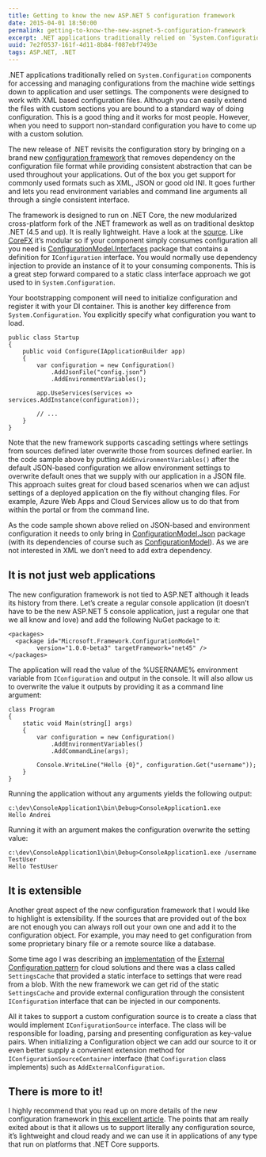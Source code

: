 ```yaml
---
title: Getting to know the new ASP.NET 5 configuration framework
date: 2015-04-01 18:50:00
permalink: getting-to-know-the-new-aspnet-5-configuration-framework
excerpt: .NET applications traditionally relied on `System.Configuration` components for accessing and managing configurations from the machine wide settings down to application and user settings. The new release of .NET revisits the configuration story by bringing on a brand new configuration framework...
uuid: 7e2f0537-161f-4d11-8b84-f087ebf7493e
tags: ASP.NET, .NET
---
```


.NET applications traditionally relied on `System.Configuration` components for accessing and managing configurations from the machine wide settings down to application and user settings. The components were designed to work with XML based configuration files. Although you can easily extend the files with custom sections you are bound to a standard way of doing configuration. This is a good thing and it works for most people. However, when you need to support non-standard configuration you have to come up with a custom solution.

The new release of .NET revisits the configuration story by bringing on a brand new [configuration framework](https://github.com/aspnet/Configuration) that removes dependency on the configuration file format while providing consistent abstraction that can be used throughout your applications. Out of the box you get support for commonly used formats such as XML, JSON or good old INI. It goes further and lets you read environment variables and command line arguments all through a single consistent interface.

The framework is designed to run on .NET Core, the new modularized cross-platform fork of the .NET framework as well as on traditional desktop .NET (4.5 and up). It is really lightweight. Have a look at the [source](https://github.com/aspnet/Configuration). Like [CoreFX](https://github.com/dotnet/corefx) it’s modular so if your component simply consumes configuration all you need is [ConfigurationModel.Interfaces](https://github.com/aspnet/Configuration/tree/dev/src/Microsoft.Framework.ConfigurationModel.Interfaces) package that contains a definition for `IConfiguration` interface. You would normally use dependency injection to provide an instance of it to your consuming components. This is a great step forward compared to a static class interface approach we got used to in `System.Configuration`.

Your bootstrapping component will need to initialize configuration and register it with your DI container. This is another key difference from `System.Configuration`. You explicitly specify what configuration you want to load.

```
public class Startup
{
    public void Configure(IApplicationBuilder app)
    {
        var configuration = new Configuration()
            .AddJsonFile("config.json")
            .AddEnvironmentVariables();

        app.UseServices(services => services.AddInstance(configuration));

        // ...
    }
}

```

Note that the new framework supports cascading settings where settings from sources defined later overwrite those from sources defined earlier. In the code sample above by putting `AddEnvironmentVariables()` after the default JSON-based configuration we allow environment settings to overwrite default ones that we supply with our application in a JSON file. This approach suites great for cloud based scenarios when we can adjust settings of a deployed application on the fly without changing files. For example, Azure Web Apps and Cloud Services allow us to do that from within the portal or from the command line.

As the code sample shown above relied on JSON-based and environment configuration it needs to only bring in [ConfigurationModel.Json](https://github.com/aspnet/Configuration/tree/dev/src/Microsoft.Framework.ConfigurationModel.Json) package (with its dependencies of course such as [ConfigurationModel](https://github.com/aspnet/Configuration/tree/dev/src/Microsoft.Framework.ConfigurationModel "Microsoft.Framework.ConfigurationModel")). As we are not interested in XML we don’t need to add extra dependency.

## It is not just web applications

The new configuration framework is not tied to ASP.NET although it leads its history from there. Let’s create a regular console application (it doesn’t have to be the new ASP.NET 5 console application, just a regular one that we all know and love) and add the following NuGet package to it:

```
<packages>
  <package id="Microsoft.Framework.ConfigurationModel" 
        version="1.0.0-beta3" targetFramework="net45" />
</packages>

```

The application will read the value of the %USERNAME% environment variable from `IConfiguration` and output in the console. It will also allow us to overwrite the value it outputs by providing it as a command line argument:

```
class Program
{
    static void Main(string[] args)
    {
        var configuration = new Configuration()
            .AddEnvironmentVariables()
            .AddCommandLine(args);

        Console.WriteLine("Hello {0}", configuration.Get("username"));
    }
}

```

Running the application without any arguments yields the following output:

```
c:\dev\ConsoleApplication1\bin\Debug>ConsoleApplication1.exe
Hello Andrei

```

Running it with an argument makes the configuration overwrite the setting value:

```
c:\dev\ConsoleApplication1\bin\Debug>ConsoleApplication1.exe /username TestUser
Hello TestUser

```

## It is extensible

Another great aspect of the new configuration framework that I would like to highlight is extensibility. If the sources that are provided out of the box are not enough you can always roll out your own one and add it to the configuration object. For example, you may need to get configuration from some proprietary binary file or a remote source like a database.

Some time ago I was describing an [implementation](/post/Implementing-External-Configuration-Store-Pattern-on-Azure) of the [External Configuration pattern](https://msdn.microsoft.com/en-us/library/dn589803.aspx) for cloud solutions and there was a class called `SettingsCache` that provided a static interface to settings that were read from a blob. With the new framework we can get rid of the static `SettingsCache` and provide external configuration through the consistent `IConfiguration` interface that can be injected in our components.

All it takes to support a custom configuration source is to create a class that would implement `IConfigurationSource` interface. The class will be responsible for loading, parsing and presenting configuration as key-value pairs. When initializing a Configuration object we can add our source to it or even better supply a convenient extension method for `IConfigurationSourceContainer` interface (that `Configuration` class implements) such as `AddExternalConfiguration`.

## There is more to it!

I highly recommend that you read up on more details of the new configuration framework in [this excellent article](http://blog.jsinh.in/asp-net-5-configuration-microsoft-framework-configurationmodel/#.VRxbcuGFdKo). The points that am really exited about is that it allows us to support literally any configuration source, it’s lightweight and cloud ready and we can use it in applications of any type that run on platforms that .NET Core supports.